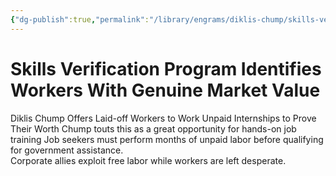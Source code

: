 ```yaml
---
{"dg-publish":true,"permalink":"/library/engrams/diklis-chump/skills-verification-program-identifies-workers-with-genuine-market-value/","tags":["DC/Labor","DC/AS2"]}
---
```


# Skills Verification Program Identifies Workers With Genuine Market Value
Diklis Chump Offers Laid-off Workers to Work Unpaid Internships to Prove Their Worth
Chump touts this as a great opportunity for hands-on job training
	Job seekers must perform months of unpaid labor before qualifying for government assistance.  
	Corporate allies exploit free labor while workers are left desperate.
